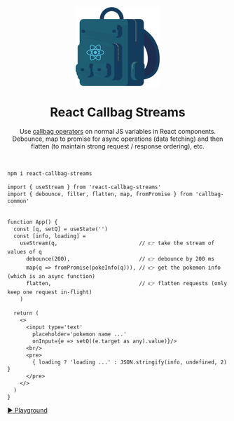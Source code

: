 <div align="center">
  
<img src="/logo.svg" width="192"/>

<br>

# React Callbag Streams

Use [callbag operators](https://loreanvictor.github.io/callbag-common/) on normal JS variables in React components.
Debounce, map to promise for async operations (data fetching) and then flatten (to maintain strong request / response ordering), etc.

</div>

<br>

```bash
npm i react-callbag-streams
```

```tsx
import { useStream } from 'react-callbag-streams'
import { debounce, filter, flatten, map, fromPromise } from 'callbag-common'


function App() {
  const [q, setQ] = useState('')
  const [info, loading] =
    useStream(q,                          // 👉 take the stream of values of q
      debounce(200),                      // 👉 debounce by 200 ms
      map(q => fromPromise(pokeInfo(q))), // 👉 get the pokemon info (which is an async function)
      flatten,                            // 👉 flatten requests (only keep one request in-flight)
    )

  return (
    <>
      <input type='text'
        placeholder='pokemon name ...'
        onInput={e => setQ((e.target as any).value)}/>
      <br/>
      <pre>
        { loading ? 'loading ...' : JSON.stringify(info, undefined, 2) }
      </pre>
    </>
  )
}
```
[ ► Playground ](https://stackblitz.com/edit/react-callbag-streams-demo?file=index.tsx)
